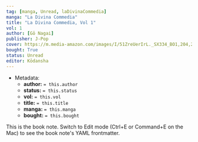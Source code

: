 ```yaml
---
tag: [manga, Unread, laDivinaCommedia]
manga: "La Divina Commedia"
title: "La Divina Commedia, Vol 1"
vol: 1
author: [Gō Nagai]
publisher: J-Pop
cover: https://m.media-amazon.com/images/I/51ZreUerIrL._SX334_BO1,204,203,200_.jpg
bought: True
status: Unread
editor: Kōdansha
---
```


- Metadata:
    - **author:** `= this.author`
    - **status:** `= this.status`
    - **vol:** `= this.vol`
    - **title:** `= this.title`
    - **manga:** `= this.manga`
    - **bought:** `= this.bought`

This is the book note. Switch to Edit mode (Ctrl+E or Command+E on the Mac) to see the book note's YAML frontmatter.